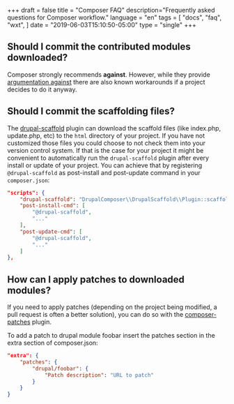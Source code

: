 +++
draft = false
title = "Composer FAQ"
description="Frequently asked questions for Composer workflow."
language = "en"
tags = [
    "docs",
	"faq",
    "wxt",
]
date = "2019-06-03T15:10:50-05:00"
type = "single"
+++

## Should I commit the contributed modules downloaded?

Composer strongly recommends **against**. However, while they provide
[argumentation against][composer-dep] there are also known workarounds if a
project decides to do it anyway.

## Should I commit the scaffolding files?

The [drupal-scaffold][drupal-scaffold] plugin can download the scaffold files
(like index.php, update.php, etc) to the `html` directory of your project. If
you have not customized those files you could choose to not check them into
your version control system. If that is the case for your project it might be
convenient to automatically run the `drupal-scaffold` plugin after every
install or update of your project. You can achieve that by registering
`@drupal-scaffold` as post-install and post-update command in your
`composer.json`:

```json
"scripts": {
    "drupal-scaffold": "DrupalComposer\\DrupalScaffold\\Plugin::scaffold",
    "post-install-cmd": [
        "@drupal-scaffold",
        "..."
    ],
    "post-update-cmd": [
        "@drupal-scaffold",
        "..."
    ]
},
```

## How can I apply patches to downloaded modules?

If you need to apply patches (depending on the project being modified, a pull
request is often a better solution), you can do so with the
[composer-patches][composer-patches] plugin.

To add a patch to drupal module foobar insert the patches section in the extra
section of composer.json:
```json
"extra": {
    "patches": {
        "drupal/foobar": {
            "Patch description": "URL to patch"
        }
    }
}
```

[composer-dep]:                 https://getcomposer.org/doc/faqs/should-i-commit-the-dependencies-in-my-vendor-directory.md
[composer-patches]:             https://github.com/cweagans/composer-patches
[drupal-scaffold]:              https://github.com/drupal-composer/drupal-scaffold
